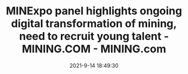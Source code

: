 ---
"title": "MINExpo panel highlights ongoing digital transformation of mining, need to recruit young talent - MINING.COM - MINING.com"
"date": "2021-9-14 18:49:30"
"feed_name": "GOOGLENEWS"
"feed_website": "https://news.google.com/rss/search?q=oil%26gas%7Cdrilling%7Cmining%7Cconstruction%7Cindustrial&hl=en-US&gl=US&ceid=US:en"
"feed_rss": "https://news.google.com/rss/search?q=oil%26gas%7Cdrilling%7Cmining%7Cconstruction%7Cindustrial&hl=en-US&gl=US&ceid=US:en"
"link": "https://www.mining.com/minexpo-panel-highlights-ongoing-digital-transformation-of-mining-need-to-recruit-young-talent/"
"file": "_posts/2021-1-1-e299a8b7cea88705df86deffc2bc2ccb2446b7ec.md"
"accident": "0"
"drilling": "0"
---